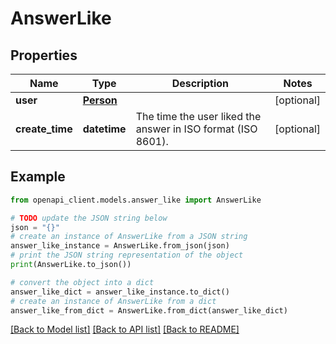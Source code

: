 # AnswerLike


## Properties

Name | Type | Description | Notes
------------ | ------------- | ------------- | -------------
**user** | [**Person**](Person.md) |  | [optional] 
**create_time** | **datetime** | The time the user liked the answer in ISO format (ISO 8601). | [optional] 

## Example

```python
from openapi_client.models.answer_like import AnswerLike

# TODO update the JSON string below
json = "{}"
# create an instance of AnswerLike from a JSON string
answer_like_instance = AnswerLike.from_json(json)
# print the JSON string representation of the object
print(AnswerLike.to_json())

# convert the object into a dict
answer_like_dict = answer_like_instance.to_dict()
# create an instance of AnswerLike from a dict
answer_like_from_dict = AnswerLike.from_dict(answer_like_dict)
```
[[Back to Model list]](../README.md#documentation-for-models) [[Back to API list]](../README.md#documentation-for-api-endpoints) [[Back to README]](../README.md)


